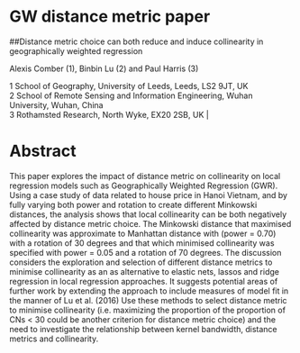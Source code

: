 # GW distance metric paper

##Distance metric choice can both reduce and induce collinearity in geographically weighted regression

Alexis Comber (1), Binbin Lu (2) and Paul Harris (3)

1 School of Geography, University of Leeds, Leeds, LS2 9JT, UK \
2 School of Remote Sensing and Information Engineering, Wuhan University, Wuhan, China \
3 Rothamsted Research, North Wyke, EX20 2SB, UK |

# Abstract
This paper explores the impact of distance metric on collinearity on local regression models such as Geographically Weighted Regression (GWR). Using a case study of data related to house price in Hanoi Vietnam, and by fully varying both power and rotation to create different Minkowski distances, the analysis shows that local collinearity can be both negatively affected by distance metric choice. The Minkowski distance that maximised collinearity was approximate to Manhattan distance with (power = 0.70) with a rotation of 30 degrees and that which minimised collinearity was specified with power = 0.05 and a rotation of 70 degrees. The discussion considers the exploration and selection of different distance metrics to minimise collinearity as an as alternative to elastic nets, lassos and ridge regression in local regression approaches. It suggests potential areas of further work by extending the approach to include measures of model fit in the manner of Lu et al. (2016) Use these methods to select distance metric to minimise collinearity (i.e. maximizing the proportion of the proportion of CNs < 30 could be another criterion for distance metric choice) and the need to investigate the relationship between kernel bandwidth, distance metrics and collinearity. 

